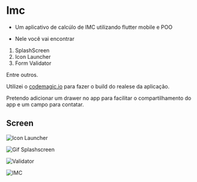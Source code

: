 # Imc

- Um aplicativo de calcúlo de IMC utilizando flutter mobile e POO

- Nele você vai encontrar

1. SplashScreen
2. Icon Launcher
3. Form Validator

Entre outros.

Utilizei o [codemagic.io](https://codemagic.io/start/) para fazer o build do realese da aplicação. 

Pretendo adicionar um drawer no app para facilitar o compartilhamento do app e um campo para contatar.


## Screen

![Icon Launcher](..\Imc\PrintScreen\icon.png)

![Gif Splashscreen](..\Imc\PrintScreen\20201001_041109.gif)

![Validator](..\Imc\PrintScreen\Capture+_2020-10-01-04-11-57.png)

![IMC](..\Imc\PrintScreen\Capture+_2020-10-01-04-11-43.png)

